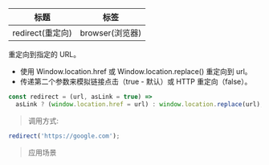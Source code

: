 | 标题             | 标签            |
| ---------------- | --------------- |
| redirect(重定向) | browser(浏览器) |

重定向到指定的 URL。

- 使用 Window.location.href 或 Window.location.replace() 重定向到 url。
- 传递第二个参数来模拟链接点击（true - 默认）或 HTTP 重定向（false）。

```js
const redirect = (url, asLink = true) =>
  asLink ? (window.location.href = url) : window.location.replace(url);
```

> 调用方式:

```js
redirect('https://google.com');
```

> 应用场景
